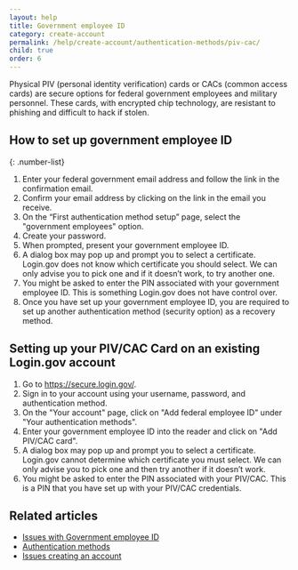 ```yaml
---
layout: help
title: Government employee ID
category: create-account
permalink: /help/create-account/authentication-methods/piv-cac/
child: true
order: 6
---
```


Physical PIV (personal identity verification) cards or CACs (common access cards) are secure options for federal government employees and military personnel. These cards, with encrypted chip technology, are resistant to phishing and difficult to hack if stolen.

## How to set up government employee ID

{: .number-list}

1. Enter your federal government email address and follow the link in the confirmation email.
2. Confirm your email address by clicking on the link in the email you receive.
3. On the “First authentication method setup” page, select the "government employees" option.
4. Create your password.
5. When prompted, present your government employee ID.
6. A dialog box may pop up and prompt you to select a certificate. Login.gov does not know which certificate you should select. We can only advise you to pick one and if it doesn’t work, to try another one.
7. You might be asked to enter the PIN associated with your government employee ID. This is something Login.gov does not have control over.
8. Once you have set up your government employee ID, you are required to set up another authentication method (security option) as a recovery method.


## Setting up your PIV/CAC Card on an existing Login.gov account
1. Go to <https://secure.login.gov/>.
2. Sign in to your account using your username, password, and authentication method.
3. On the "Your account" page, click on "Add federal employee ID" under "Your authentication methods".
4. Enter your government employee ID into the reader and click on "Add PIV/CAC card".
5. A dialog box may pop up and prompt you to select a certificate. Login.gov cannot determine which certificate you must select. We can only advise you to pick one and then try another if it doesn’t work.
6. You might be asked to enter the PIN associated with your PIV/CAC. This is a PIN that you have set up with your PIV/CAC credentials.


## Related articles

* [Issues with Government employee ID](#)
* [Authentication methods](#)
* [Issues creating an account](#)
